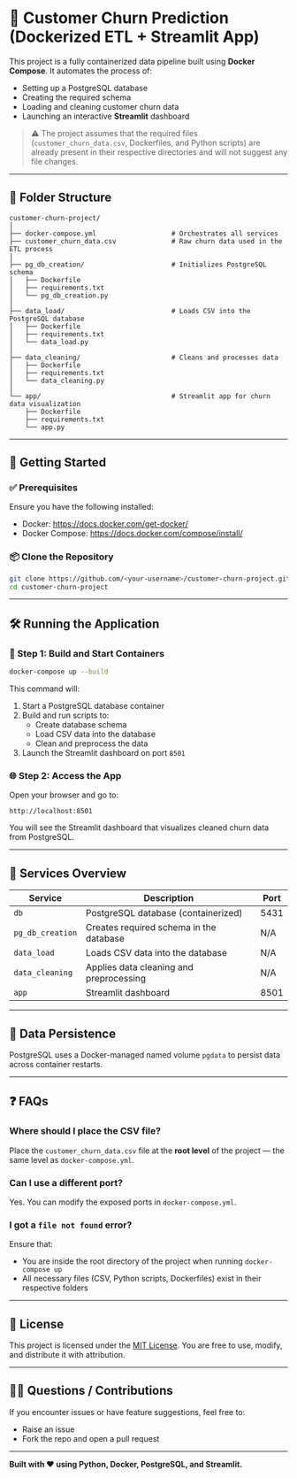 
# 🧠 Customer Churn Prediction (Dockerized ETL + Streamlit App)

This project is a fully containerized data pipeline built using **Docker Compose**. It automates the process of:
- Setting up a PostgreSQL database
- Creating the required schema
- Loading and cleaning customer churn data
- Launching an interactive **Streamlit** dashboard

> ⚠️ The project assumes that the required files (`customer_churn_data.csv`, Dockerfiles, and Python scripts) are already present in their respective directories and will not suggest any file changes.

---

## 📁 Folder Structure

```
customer-churn-project/
│
├── docker-compose.yml                   # Orchestrates all services
├── customer_churn_data.csv              # Raw churn data used in the ETL process
│
├── pg_db_creation/                      # Initializes PostgreSQL schema
│   ├── Dockerfile
│   ├── requirements.txt
│   └── pg_db_creation.py
│
├── data_load/                           # Loads CSV into the PostgreSQL database
│   ├── Dockerfile
│   ├── requirements.txt
│   └── data_load.py
│
├── data_cleaning/                       # Cleans and processes data
│   ├── Dockerfile
│   ├── requirements.txt
│   └── data_cleaning.py
│
└── app/                                 # Streamlit app for churn data visualization
    ├── Dockerfile
    ├── requirements.txt
    └── app.py
```

---

## 🚀 Getting Started

### ✅ Prerequisites

Ensure you have the following installed:
- Docker: https://docs.docker.com/get-docker/
- Docker Compose: https://docs.docker.com/compose/install/

### 📦 Clone the Repository

```bash
git clone https://github.com/<your-username>/customer-churn-project.git
cd customer-churn-project
```

---

## 🛠 Running the Application

### 🔧 Step 1: Build and Start Containers

```bash
docker-compose up --build
```

This command will:

1. Start a PostgreSQL database container
2. Build and run scripts to:
   - Create database schema
   - Load CSV data into the database
   - Clean and preprocess the data
3. Launch the Streamlit dashboard on port `8501`

### 🌐 Step 2: Access the App

Open your browser and go to:

```
http://localhost:8501
```

You will see the Streamlit dashboard that visualizes cleaned churn data from PostgreSQL.

---

## 📌 Services Overview

| Service         | Description                                 | Port   |
|----------------|---------------------------------------------|--------|
| `db`           | PostgreSQL database (containerized)         | 5431   |
| `pg_db_creation` | Creates required schema in the database   | N/A    |
| `data_load`    | Loads CSV data into the database             | N/A    |
| `data_cleaning`| Applies data cleaning and preprocessing      | N/A    |
| `app`          | Streamlit dashboard                          | 8501   |

---

## 💾 Data Persistence

PostgreSQL uses a Docker-managed named volume `pgdata` to persist data across container restarts.

---

## ❓ FAQs

### Where should I place the CSV file?

Place the `customer_churn_data.csv` file at the **root level** of the project — the same level as `docker-compose.yml`.

### Can I use a different port?

Yes. You can modify the exposed ports in `docker-compose.yml`.

### I got a `file not found` error?

Ensure that:
- You are inside the root directory of the project when running `docker-compose up`
- All necessary files (CSV, Python scripts, Dockerfiles) exist in their respective folders

---

## 📄 License

This project is licensed under the [MIT License](LICENSE). You are free to use, modify, and distribute it with attribution.

---

## 🙋‍♂️ Questions / Contributions

If you encounter issues or have feature suggestions, feel free to:
- Raise an issue
- Fork the repo and open a pull request

---

**Built with ❤️ using Python, Docker, PostgreSQL, and Streamlit.**
